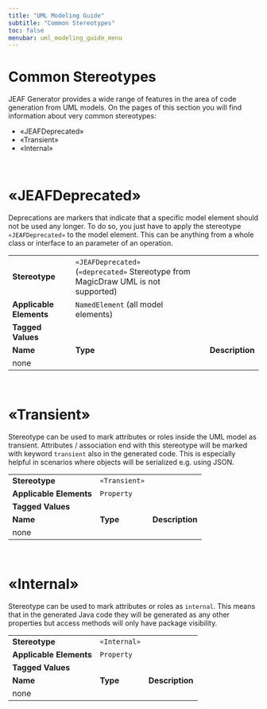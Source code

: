 ```yaml
---
title: "UML Modeling Guide"
subtitle: "Common Stereotypes"
toc: false
menubar: uml_modeling_guide_menu
---
```


# Common Stereotypes

JEAF Generator provides a wide range of features in the area of code generation from UML models. On the pages of this section you will find information about very common stereotypes:<br>

- «JEAFDeprecated»
- «Transient»
- «Internal»

<br>

# «JEAFDeprecated»

Deprecations are markers that indicate that a specific model element should not be used any longer. To do so, you just have to apply the stereotype `«JEAFDeprecated»` to the model element. This can be anything from a whole class or interface to an parameter of an operation.

|                         |                                                                                        |                 |
| ----------------------- | -------------------------------------------------------------------------------------- | --------------- |
| **Stereotype**          | `«JEAFDeprecated»` <br>(`«deprecated»` Stereotype from MagicDraw UML is not supported) |                 |
| **Applicable Elements** | `NamedElement` (all model elements)                                                    |                 |
| **Tagged Values**       |                                                                                        |                 |
| **Name**                | **Type**                                                                               | **Description** |
| none                    |                                                                                        |                 |

<br>

# «Transient»

Stereotype can be used to mark attributes or roles inside the UML model as transient. Attributes / association end with this stereotype will be marked with keyword `transient` also in the generated code. This is especially helpful in scenarios where objects will be serialized e.g. using JSON.

|                         |               |                 |
| ----------------------- | ------------- | --------------- |
| **Stereotype**          | `«Transient»` |                 |
| **Applicable Elements** | `Property`    |                 |
| **Tagged Values**       |               |                 |
| **Name**                | **Type**      | **Description** |
| none                    |               |                 |

 <br>

# «Internal»

Stereotype can be used to mark attributes or roles as `internal`. This means that in the generated Java code they will be generated as any other properties but access methods will only have package visibility.

|                         |              |                 |
| ----------------------- | ------------ | --------------- |
| **Stereotype**          | `«Internal»` |                 |
| **Applicable Elements** | `Property`   |                 |
| **Tagged Values**       |              |                 |
| **Name**                | **Type**     | **Description** |
| none                    |              |                 |
